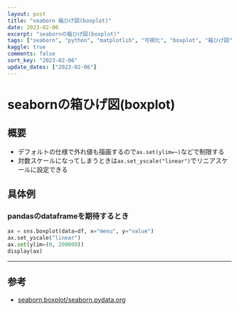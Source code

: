 ```yaml
---
layout: post
title: "seaborn 箱ひげ図(boxplot)"
date: 2023-02-06
excerpt: "seabornの箱ひげ図(boxplot)"
tags: ["seaborn", "python", "matplotlib", "可視化", "boxplot", "箱ひげ図"]
kaggle: true
comments: false
sort_key: "2023-02-06"
update_dates: ["2023-02-06"]
---
```


# seabornの箱ひげ図(boxplot)

## 概要
 - デフォルトの仕様で外れ値も描画するので`ax.set(ylim=~)`などで制限する
 - 対数スケールになってしまうときは`ax.set_yscale("linear")`でリニアスケールに設定できる
 
## 具体例

### pandasのdataframeを期待するとき

```python
ax = sns.boxplot(data=df, x="menu", y="value")
ax.set_yscale("linear")
ax.set(ylim=(0, 200000))
display(ax)
```

---

## 参考
 - [seaborn.boxplot/seaborn.pydata.org](https://seaborn.pydata.org/generated/seaborn.boxplot.html)
